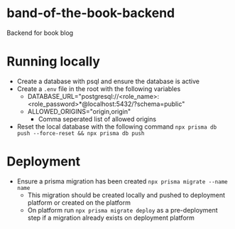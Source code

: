 # band-of-the-book-backend
Backend for book blog

# Running locally
* Create a database with psql and ensure the database is active
* Create a `.env` file in the root with the following variables
  * DATABASE_URL="postgresql://<role_name>:<role_password>*@localhost:5432/<database>?schema=public"
  * ALLOWED_ORIGINS="origin,origin"
    * Comma seperated list of allowed origins
* Reset the local database with the following command `npx prisma db push --force-reset && npx prisma db push`

# Deployment
* Ensure a prisma migration has been created `npx prisma migrate --name name`
  * This migration should be created locally and pushed to deployment platform or created on the platform
  * On platform run `npx prisma migrate deploy` as a pre-deployment step if a migration already exists on deployment platform